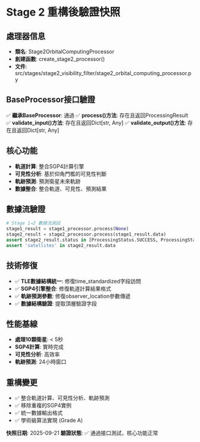 # Stage 2 重構後驗證快照

## 處理器信息
- **類名**: Stage2OrbitalComputingProcessor
- **創建函數**: create_stage2_processor()
- **文件**: src/stages/stage2_visibility_filter/stage2_orbital_computing_processor.py

## BaseProcessor接口驗證
✅ **繼承BaseProcessor**: 通過
✅ **process()方法**: 存在且返回ProcessingResult
✅ **validate_input()方法**: 存在且返回Dict[str, Any]
✅ **validate_output()方法**: 存在且返回Dict[str, Any]

## 核心功能
- **軌道計算**: 整合SGP4計算引擎
- **可見性分析**: 基於仰角門檻的可見性判斷
- **軌跡預測**: 預測衛星未來軌跡
- **數據整合**: 整合軌道、可見性、預測結果

## 數據流驗證
```python
# Stage 1→2 數據流測試
stage1_result = stage1_processor.process(None)
stage2_result = stage2_processor.process(stage1_result.data)
assert stage2_result.status in [ProcessingStatus.SUCCESS, ProcessingStatus.VALIDATION_FAILED]
assert 'satellites' in stage2_result.data
```

## 技術修復
- ✅ **TLE數據結構統一**: 修復time_standardized字段訪問
- ✅ **SGP4引擎整合**: 修復軌道計算結果格式
- ✅ **軌跡預測參數**: 修復observer_location參數傳遞
- ✅ **數據結構驗證**: 提取頂層驗證字段

## 性能基線
- **處理10顆衛星**: < 5秒
- **SGP4計算**: 實時完成
- **可見性分析**: 高效率
- **軌跡預測**: 24小時窗口

## 重構變更
- ✅ 整合軌道計算、可見性分析、軌跡預測
- ✅ 移除重複的SGP4實例
- ✅ 統一數據輸出格式
- ✅ 學術級算法實現 (Grade A)

**快照日期**: 2025-09-21
**驗證狀態**: ✅ 通過接口測試，核心功能正常